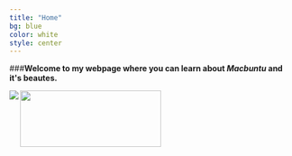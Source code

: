 ```yaml
---
title: "Home"
bg: blue
color: white
style: center
---
```


###**Welcome to my webpage where you can learn about *Macbuntu* and it's beautes.**

<img src="http://upload.wikimedia.org/wikipedia/commons/a/af/Tux.png" align="left"> <img src="https://raw.githubusercontent.com/gentgjylbegu/gentgjylbegu.github.io/master/img/macbuntu.jpg" width="250" height="100">
